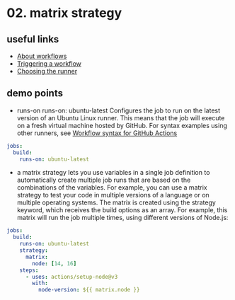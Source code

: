# 02. matrix strategy

## useful links
- [About workflows](https://docs.github.com/en/actions/using-workflows/about-workflows)
- [Triggering a workflow](https://docs.github.com/en/actions/using-workflows/triggering-a-workflow)
- [Choosing the runner](https://docs.github.com/en/actions/using-jobs/choosing-the-runner-for-a-job)

## demo points
- runs-on
  runs-on: ubuntu-latest
  Configures the job to run on the latest version of an Ubuntu Linux runner. This means that the job will execute on a fresh virtual machine hosted by GitHub. For syntax examples using other runners, see [Workflow syntax for GitHub Actions](https://docs.github.com/en/actions/using-workflows/workflow-syntax-for-github-actions#jobsjob_idruns-on)
```yaml
jobs:
  build:
    runs-on: ubuntu-latest
```
- a matrix strategy lets you use variables in a single job definition to automatically create multiple job runs that are based on the combinations of the variables. For example, you can use a matrix strategy to test your code in multiple versions of a language or on multiple operating systems. The matrix is created using the strategy keyword, which receives the build options as an array. For example, this matrix will run the job multiple times, using different versions of Node.js:
```yaml
jobs:
  build:
    runs-on: ubuntu-latest
    strategy:
      matrix:
        node: [14, 16]
    steps:
      - uses: actions/setup-node@v3
        with:
          node-version: ${{ matrix.node }}
```